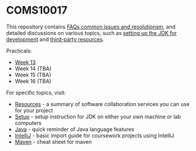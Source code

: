 COMS10017
========= 

This repository contains [FAQs,common issues and resolutionsm](FAQ.md), and detailed discussions on
various topics, such as [setting up the JDK for development](guides/SETUP.md)
and [third-party resources](guides/RESOURCES.md).

Practicals:

 * [Week 13](week13.md)
 * Week 14 (TBA)
 * Week 15 (TBA)
 * Week 16 (TBA)

For specific topics, visit:

 * [Resources](guides/RESOURCES.md) - a summary of software collaboration services you can use for
  your project
 * [Setup](guides/SETUP.md) - setup instruction for JDK on either your own machine or lab computers
 * [Java](guides/JAVA.md) - quick reminder of Java language features
 * [IntelliJ](guides/INTELLIJ.md) - basic import guide for coursework projects using IntelliJ
 * [Maven](guides/MAVEN.md) - cheat sheet for maven

